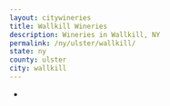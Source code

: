 ```yaml
---
layout: citywineries
title: Wallkill Wineries
description: Wineries in Wallkill, NY
permalink: /ny/ulster/wallkill/
state: ny
county: ulster
city: wallkill
---
```

-
